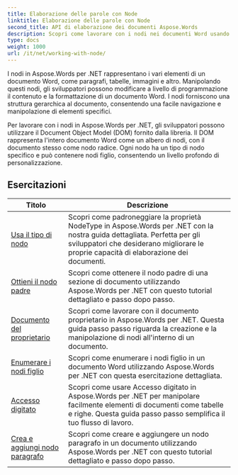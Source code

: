 ```yaml
---
title: Elaborazione delle parole con Node
linktitle: Elaborazione delle parole con Node
second_title: API di elaborazione dei documenti Aspose.Words
description: Scopri come lavorare con i nodi nei documenti Word usando Aspose.Words per .NET. Esercitazioni dettagliate con esempi di codice.
type: docs
weight: 1000
url: /it/net/working-with-node/
---
```

I nodi in Aspose.Words per .NET rappresentano i vari elementi di un documento Word, come paragrafi, tabelle, immagini e altro. Manipolando questi nodi, gli sviluppatori possono modificare a livello di programmazione il contenuto e la formattazione di un documento Word. I nodi forniscono una struttura gerarchica al documento, consentendo una facile navigazione e manipolazione di elementi specifici.

Per lavorare con i nodi in Aspose.Words per .NET, gli sviluppatori possono utilizzare il Document Object Model (DOM) fornito dalla libreria. Il DOM rappresenta l'intero documento Word come un albero di nodi, con il documento stesso come nodo radice. Ogni nodo ha un tipo di nodo specifico e può contenere nodi figlio, consentendo un livello profondo di personalizzazione.

 ## Esercitazioni
| Titolo | Descrizione |
| --- | --- |
| [Usa il tipo di nodo](./use-node-type/) | Scopri come padroneggiare la proprietà NodeType in Aspose.Words per .NET con la nostra guida dettagliata. Perfetta per gli sviluppatori che desiderano migliorare le proprie capacità di elaborazione dei documenti. |
| [Ottieni il nodo padre](./get-parent-node/) | Scopri come ottenere il nodo padre di una sezione di documento utilizzando Aspose.Words per .NET con questo tutorial dettagliato e passo dopo passo. |
| [Documento del proprietario](./owner-document/) | Scopri come lavorare con il documento proprietario in Aspose.Words per .NET. Questa guida passo passo riguarda la creazione e la manipolazione di nodi all'interno di un documento. |
| [Enumerare i nodi figlio](./enumerate-child-nodes/) | Scopri come enumerare i nodi figlio in un documento Word utilizzando Aspose.Words per .NET con questa esercitazione dettagliata. |
| [Accesso digitato](./typed-access/) | Scopri come usare Accesso digitato in Aspose.Words per .NET per manipolare facilmente elementi di documenti come tabelle e righe. Questa guida passo passo semplifica il tuo flusso di lavoro. |
| [Crea e aggiungi nodo paragrafo](./create-and-add-paragraph-node/) | Scopri come creare e aggiungere un nodo paragrafo in un documento utilizzando Aspose.Words per .NET con questo tutorial dettagliato e passo dopo passo. |